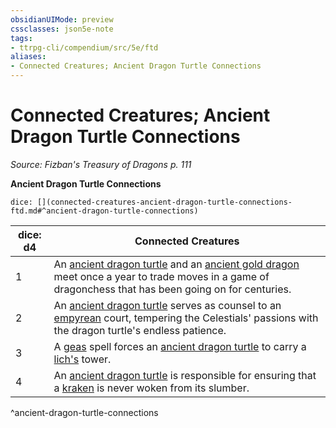 ```yaml
---
obsidianUIMode: preview
cssclasses: json5e-note
tags:
- ttrpg-cli/compendium/src/5e/ftd
aliases:
- Connected Creatures; Ancient Dragon Turtle Connections
---
```

# Connected Creatures; Ancient Dragon Turtle Connections
*Source: Fizban's Treasury of Dragons p. 111* 

**Ancient Dragon Turtle Connections**

`dice: [](connected-creatures-ancient-dragon-turtle-connections-ftd.md#^ancient-dragon-turtle-connections)`

| dice: d4 | Connected Creatures |
|----------|---------------------|
| 1 | An [ancient dragon turtle](/3-Mechanics/CLI/Compendium/bestiary/dragon/ancient-dragon-turtle-ftd.md) and an [ancient gold dragon](/3-Mechanics/CLI/Compendium/bestiary/dragon/ancient-gold-dragon.md) meet once a year to trade moves in a game of dragonchess that has been going on for centuries. |
| 2 | An [ancient dragon turtle](/3-Mechanics/CLI/Compendium/bestiary/dragon/ancient-dragon-turtle-ftd.md) serves as counsel to an [empyrean](/3-Mechanics/CLI/Compendium/bestiary/celestial/empyrean.md) court, tempering the Celestials' passions with the dragon turtle's endless patience. |
| 3 | A [geas](/3-Mechanics/CLI/Compendium/spells/geas.md) spell forces an [ancient dragon turtle](/3-Mechanics/CLI/Compendium/bestiary/dragon/ancient-dragon-turtle-ftd.md) to carry a [lich's](/3-Mechanics/CLI/Compendium/bestiary/undead/lich.md) tower. |
| 4 | An [ancient dragon turtle](/3-Mechanics/CLI/Compendium/bestiary/dragon/ancient-dragon-turtle-ftd.md) is responsible for ensuring that a [kraken](/3-Mechanics/CLI/Compendium/bestiary/monstrosity/kraken.md) is never woken from its slumber. |
^ancient-dragon-turtle-connections